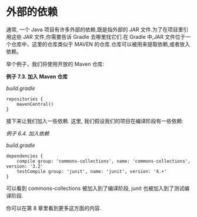 # 外部的依赖

通常,
一个 Java 项目有许多外部的依赖,既是指外部的 JAR 文件.为了在项目里引用这些 JAR 文件,你需要告诉 Gradle 去哪里找它们.在 Gradle 中,JAR 文件位于一个仓库中，这里的仓库类似于 MAVEN 的仓库.仓库可以被用来提取依赖,或者放入依赖。

举个例子，我们将使用开放的 Maven 仓库:

**例子 7.3. 加入 Maven 仓库**

*build.gradle*

    repositories {
        mavenCentral()
    }

接下来让我们加入一些依赖.
这里,
我们假设我们的项目在编译阶段有一些依赖:

*例子 6.4. 加入依赖*

*build.gradle*

    dependencies {
        compile group: 'commons-collections', name: 'commons-collections', version: '3.2'
        testCompile group: 'junit', name: 'junit', version: '4.+'
    }

可以看到 commons-collections 被加入到了编译阶段,
junit 也被加入到了测试编译阶段.

你可以在第 8 章里看到更多这方面的内容.


